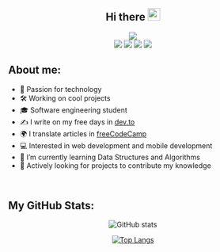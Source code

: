 <div align="center">
<h2>Hi there <img src="https://media.giphy.com/media/hvRJCLFzcasrR4ia7z/giphy.gif" width="25px"></h1>
<img src="https://raw.githubusercontent.com/Kelex-21/Kelex-21/main/assets/images/header-1.png?raw=true">
</div>

<div align="center">
<a href="https://twitter.com/KelexG21" target="_blank"><img src="https://shields.io/badge/Twitter-222831?logo=twitter&style=flat-square&logoColor=0693E3"></a>
<a href="https://www.instagram.com/kelexg21" target="_blank"><img src="https://shields.io/badge/Instagram-222831?logo=instagram&style=flat-square&logoColor=0693E3"></a>
<a href="https://dev.to/kelex" target="_blank"><img src="https://shields.io/badge/Dev.to-222831?logo=dev.to&style=flat-square&logoColor=0693E3"></a>
<a href="https://github.com/Kelex-21" target="_blank"><img src="https://shields.io/badge/Github-222831?logo=github&style=flat-square&logoColor=0693E3"></a>
</div>

## About me:

- 🚀 Passion for technology
- 🛠️ Working on cool projects 
- 🎓 Software engineering student
- ✍ I write on my free days in [dev.to](https://dev.to/kelex)
- 🌍 I translate articles in [freeCodeCamp](https://www.freecodecamp.org/espanol/news/)
- 💻 Interested in web development and mobile development
- 🌱 I’m currently learning Data Structures and Algorithms
- 📡 Actively looking for projects to contribute my knowledge

<br />

## My GitHub Stats:

<div align="center">

![GitHub stats](https://github-readme-stats.vercel.app/api?username=Kelex-21&show_icons=true&count_private=true&include_all_commits=false&hide_title=true&icon_color=0693E3&hide_border=false)

[![Top Langs](https://github-readme-stats.vercel.app/api/top-langs/?username=Kelex-21&layout=compact&hide_title=true&langs_count=6&hide_border=false)](https://github.com/anuraghazra/github-readme-stats)

</div>
